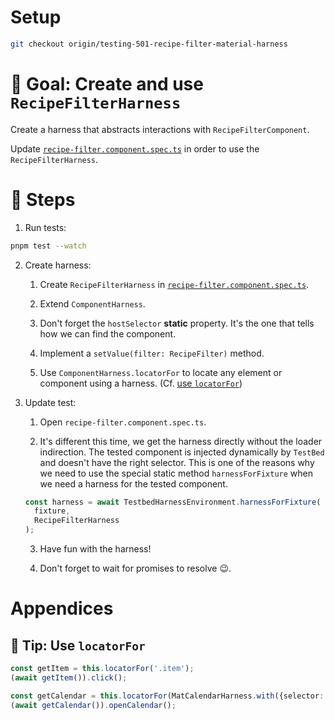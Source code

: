 # Setup

```sh
git checkout origin/testing-501-recipe-filter-material-harness
```

# 🎯 Goal: Create and use `RecipeFilterHarness`

Create a harness that abstracts interactions with `RecipeFilterComponent`.

Update [`recipe-filter.component.spec.ts`](../apps/whiskmate/src/app/recipe/recipe-filter.component.spec.ts) in order to use the `RecipeFilterHarness`.

# 📝 Steps

1. Run tests:

```sh
pnpm test --watch
```

2. Create harness:

   1. Create `RecipeFilterHarness` in [`recipe-filter.component.spec.ts`](../apps/whiskmate/src/app/recipe/recipe-filter.component.spec.ts).

   2. Extend `ComponentHarness`.

   3. Don't forget the `hostSelector` **static** property. It's the one that tells how we can find the component.

   4. Implement a `setValue(filter: RecipeFilter)` method.

   5. Use `ComponentHarness.locatorFor` to locate any element or component using a harness. (Cf. [use `locatorFor`](#-tip-use-locatorfor))

3. Update test:

   1. Open `recipe-filter.component.spec.ts`.

   2. It's different this time, we get the harness directly without the loader indirection.
      The tested component is injected dynamically by `TestBed` and doesn't have the right selector.
      This is one of the reasons why we need to use the special static method `harnessForFixture` when we need a harness for the tested component.

   ```ts
   const harness = await TestbedHarnessEnvironment.harnessForFixture(
     fixture,
     RecipeFilterHarness
   );
   ```

   3. Have fun with the harness!

   4. Don't forget to wait for promises to resolve 😉.

# Appendices

## 🎁 Tip: Use `locatorFor`

```ts
const getItem = this.locatorFor('.item');
(await getItem()).click();

const getCalendar = this.locatorFor(MatCalendarHarness.with({selector: '[data-role="start-date-cal"]'}));
(await getCalendar()).openCalendar();
```
